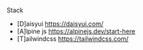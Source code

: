 Stack

- [D]aisyui https://daisyui.com/
- [A]lpine js https://alpinejs.dev/start-here
- [T]ailwindcss https://tailwindcss.com/
